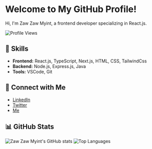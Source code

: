 # Welcome to My GitHub Profile!

Hi, I'm Zaw Zaw Myint, a frontend developer specializing in React.js.

![Profile Views](https://komarev.com/ghpvc/?username=zawzawmyint&color=blueviolet)

## 🚀 Skills
- **Frontend:** React.js, TypeScript, Next.js, HTML, CSS, TailwindCss
- **Backend:** Node.js, Express.js, Java
- **Tools:** VSCode, Git

## 🔗 Connect with Me
- [LinkedIn](https://www.linkedin.com/in/zaw-zaw-myint-29745a199/)
- [Twitter](https://x.com/ZmMusk)
- [Me](https://zawzawmyint-alpha-portfolio.vercel.app/)

## 📊 GitHub Stats
![Zaw Zaw Myint's GitHub stats](https://github-readme-stats.vercel.app/api?username=zawzawmyint&show_icons=true&theme=radical)
![Top Languages](https://github-readme-stats.vercel.app/api/top-langs/?username=zawzawmyint&layout=compact&theme=radical)

